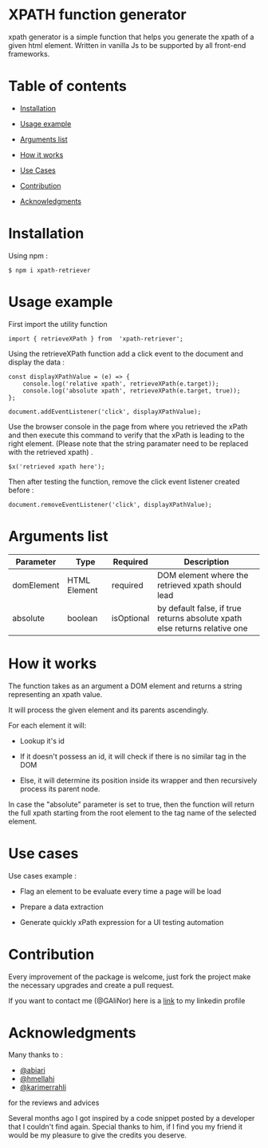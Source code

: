
# XPATH function generator

  

xpath generator is a simple function that helps you generate the xpath of a given html element.
Written in vanilla Js to be supported by all front-end frameworks.
  

# Table of contents


- [Installation](#installation)
  

- [Usage example](#usage-example)


- [Arguments list](#arguments-list)


- [How it works](#how-it-works)  


- [Use Cases](#use-cases)  
  

- [Contribution](#contribution)


- [Acknowledgments](#acknowledgments)



# Installation

Using npm :

    $ npm i xpath-retriever



# Usage example

First import the utility function

    import { retrieveXPath } from  'xpath-retriever';

Using the retrieveXPath function add a click event to the document and display the data :

    const displayXPathValue = (e) => {
	    console.log('relative xpath', retrieveXPath(e.target));
	    console.log('absolute xpath', retrieveXPath(e.target, true));
    };
    
    document.addEventListener('click', displayXPathValue);

  

Use the browser console in the page from where you retrieved the xPath and then execute this command to verify that the xPath is leading to the right element. (Please note that the string paramater need to be replaced with the retrieved xpath) .

  

    $x('retrieved xpath here');

  

Then after testing the function, remove the click event listener created before :

  

    document.removeEventListener('click', displayXPathValue);

  

# Arguments list

|  Parameter | Type | Required | Description |
|--|--|--|--|
| domElement | HTML Element | required | DOM element where the retrieved xpath should lead |
| absolute | boolean | isOptional | by default false, if true returns absolute xpath else returns relative one




# How it works

  

  

The function takes as an argument a DOM element and returns a string representing an xpath value.

  

  

It will process the given element and its parents ascendingly.

  

  

For each element it will:

  

  

* Lookup it's id

  

* If it doesn't possess an id, it will check if there is no similar tag in the DOM

  

* Else, it will determine its position inside its wrapper and then recursively process its parent node.

  

In case the "absolute" parameter is set to true, then the function will return the full xpath starting from the root element to the tag name of the selected element.
  

# Use cases

  

Use cases example :

  

- Flag an element to be evaluate every time a page will be load

- Prepare a data extraction

- Generate quickly xPath expression for a UI testing automation


# Contribution

Every improvement of the package is welcome, just fork the project make the necessary upgrades and create a pull request.

If you want to contact me (@GAliNor) here is a [link](https://www.linkedin.com/in/ali-guedda/) to my linkedin profile


# Acknowledgments

Many thanks to :

 - [@abiari](https://github.com/abiari)
 - [@hmellahi](https://github.com/hmellahi)
 - [@karimerrahli](https://github.com/karimerrahli)

for the reviews and advices

Several months ago I got inspired by a code snippet posted by a developer that I couldn't find again.
Special thanks to him, if I find you my friend it would be my pleasure to give the credits you deserve.
